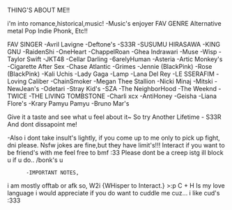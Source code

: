 THING'S ABOUT ME!!

i'm into romance,historical,music!
-Music's enjoyer
FAV GENRE
Alternative metal
Pop
Indie
Phonk, Etc!!

FAV SINGER
-Avril Lavigne
-Deftone's
-S33R
-SUSUMU HIRASAWA
-KING GNU
-RaidenShi
-OneHeart
-ChappelRoan
-Ghea Indrawari
-Muse
-Wisp
-Taylor Swift
-JKT48
-Cellar Darling
-6arelyHuman
-Asteria
-Artic Monkey's
-Cigarette After Sex
-Chase Atlantic
-Grimes
-Jennie (BlackPink)
-Rose (BlackPink)
-Kali Uchis
-Lady Gaga
-Lamp
-Lana Del Rey
-LE SSERAFIM
-Loving Caliber
-ChainSmoker
-Megan Thee Stallion
-Nicki Minaj
-Mitski
-NewJean's
-Odetari
-Stray Kid's
-SZA
-The NeighborHood
-The Weeknd
-TWICE
-THE LIVING TOMBSTONE
-Charli xcx
-AntiHoney
-Geisha
-Liana Flore's
-Krary Pamyu Pamyu
-Bruno Mar's

Give it a taste and see what u feel about it~
So try Another Lifetime - S33R
And dont dissapoint me!

-Also i dont take insult's lightly, if you come up to me only to pick up fight, dni please.
Nsfw jokes are fine,but they have limit's!!!
Interact if you want to be friend's with me feel free to bmf :33
Please dont be a creep istg ill block u if u do.. /bonk's u
         
          -IMPORTANT NOTES,
i am mostly offtab or afk so, W2i {WHisper to Interact.} >:p 
C + H Is my love language i would appreciate if you do want to cuddle me cuz... i like cud's :333
